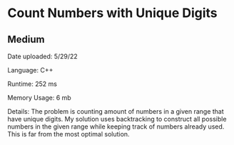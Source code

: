 
# Count Numbers with Unique Digits

## Medium

Date uploaded: 5/29/22

Language: C++

Runtime: 252 ms

Memory Usage: 6 mb

Details: The problem is counting amount of numbers in a given range that have unique digits. My solution uses backtracking to construct all possible numbers in the given range while keeping track of numbers already used. This is far from the most optimal solution.
